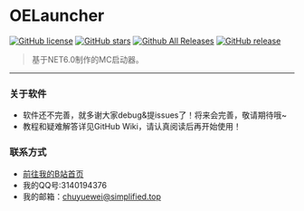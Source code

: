 # OELauncher

[![GitHub license](https://img.shields.io/github/license/chuyuewei/Otherworld-Expedition-Launcher)](https://github.com/chuyuewei/Otherworld-Expedition-Launcher/main/LICENSE)
[![GitHub stars](https://img.shields.io/github/stars/chuyuewei/Otherworld-Expedition-Launcher)](https://github.com/chuyuewei/Otherworld-Expedition-Launcher/stargazers)
[![Github All Releases](https://img.shields.io/github/downloads/chuyuewei/Otherworld-Expedition-Launcher/total.svg)](https://github.com/chuyuewei/Otherworld-Expedition-Launcher/releases)
[![GitHub release](https://img.shields.io/github/v/release/chuyuewei/Otherworld-Expedition-Launcher)](https://github.com/chuyuewei/Otherworld-Expedition-Launcher/releases/latest)

> 基于NET6.0制作的MC启动器。

---

### 关于软件
- 软件还不完善，就多谢大家debug&提issues了！将来会完善，敬请期待哦~ 
- 教程和疑难解答详见GitHub Wiki，请认真阅读后再开始使用！

### 联系方式
- [前往我的B站首页](https://space.bilibili.com/1294602327/)
- 我的QQ号:3140194376
- 我的邮箱：chuyuewei@simplified.top
